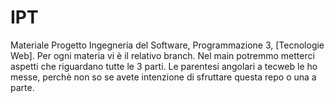 # IPT
Materiale Progetto Ingegneria del Software, Programmazione 3, [Tecnologie Web].
Per ogni materia vi è il relativo branch. Nel main potremmo metterci aspetti che riguardano tutte le 3 parti.
Le parentesi angolari a tecweb le ho messe, perchè non so se avete intenzione di sfruttare questa repo o una a parte.
